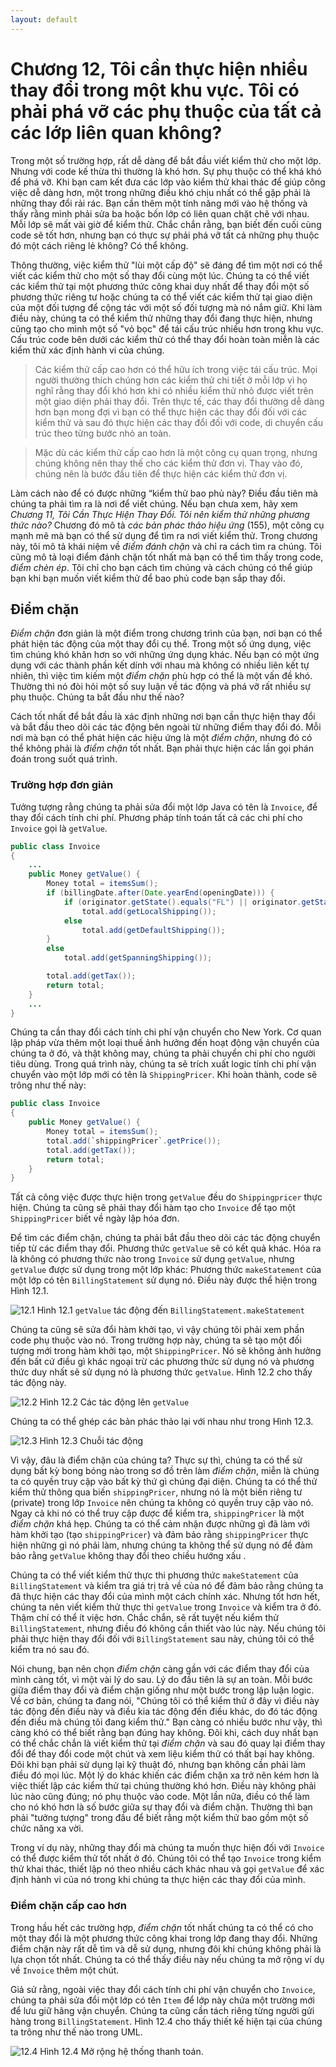 ```yaml
---
layout: default
---
```


# Chương 12, Tôi cần thực hiện nhiều thay đổi trong một khu vực. Tôi có phải phá vỡ các phụ thuộc của tất cả các lớp liên quan không?

Trong một số trường hợp, rất dễ dàng để bắt đầu viết kiểm thử cho một lớp. Nhưng với code kế thừa thì thường là khó hơn. Sự phụ thuộc có thể khá khó để phá vỡ. Khi bạn cam kết đưa các lớp vào kiểm thử khai thác để giúp công việc dễ dàng hơn, một trong những điều khó chịu nhất có thể gặp phải là những thay đổi rải rác. Bạn cần thêm một tính năng mới vào hệ thống và thấy rằng mình phải sửa ba hoặc bốn lớp có liên quan chặt chẽ với nhau. Mỗi lớp sẽ mất vài giờ để kiểm thử. Chắc chắn rằng, bạn biết đến cuối cùng code sẽ tốt hơn, nhưng bạn có thực sự phải phá vỡ tất cả những phụ thuộc đó một cách riêng lẻ không? Có thể không.

Thông thường, việc kiểm thử "lùi một cấp độ" sẽ đáng để tìm một nơi có thể viết các kiểm thử cho một số thay đổi cùng một lúc. Chúng ta có thể viết các kiểm thử tại một phương thức công khai duy nhất để thay đổi một số phương thức riêng tư hoặc chúng ta có thể viết các kiểm thử tại giao diện của một đối tượng để cộng tác với một số đối tượng mà nó nắm giữ. Khi làm điều này, chúng ta có thể kiểm thử những thay đổi đang thực hiện, nhưng cũng tạo cho mình một số "vỏ bọc" để tái cấu trúc nhiều hơn trong khu vực. Cấu trúc code bên dưới các kiểm thử có thể thay đổi hoàn toàn miễn là các kiểm thử xác định hành vi của chúng.

> Các kiểm thử cấp cao hơn có thể hữu ích trong việc tái cấu trúc. Mọi người thường thích chúng hơn các kiểm thử chi tiết ở mỗi lớp vì họ nghĩ rằng thay đổi khó hơn khi có nhiều kiểm thử nhỏ được viết trên một giao diện phải thay đổi. Trên thực tế, các thay đổi thường dễ dàng hơn bạn mong đợi vì bạn có thể thực hiện các thay đổi đối với các kiểm thử và sau đó thực hiện các thay đổi đối với code, di chuyển cấu trúc theo từng bước nhỏ an toàn.

> Mặc dù các kiểm thử cấp cao hơn là một công cụ quan trọng, nhưng chúng không nên thay thế cho các kiểm thử đơn vị. Thay vào đó, chúng nên là bước đầu tiên để thực hiện các kiểm thử đơn vị.

Làm cách nào để có được những “kiểm thử bao phủ này? Điều đầu tiên mà chúng ta phải tìm ra là nơi để viết chúng. Nếu bạn chưa xem, hãy xem _Chương 11, Tôi Cần Thực Hiện Thay Đổi. Tôi nên kiểm thử những phương thức nào?_ Chương đó mô tả _các bản phác thảo hiệu ứng_ (155), một công cụ mạnh mẽ mà bạn có thể sử dụng để tìm ra nơi viết kiểm thử. Trong chương này, tôi mô tả khái niệm về _điểm đánh chặn_ và chỉ ra cách tìm ra chúng. Tôi cũng mô tả loại điểm đánh chặn tốt nhất mà bạn có thể tìm thấy trong code, _điểm chèn ép_. Tôi chỉ cho bạn cách tìm chúng và cách chúng có thể giúp bạn khi bạn muốn viết kiểm thử để bao phủ code bạn sắp thay đổi.

## Điểm chặn

_Điểm chặn_ đơn giản là một điểm trong chương trình của bạn, nơi bạn có thể phát hiện tác động của một thay đổi cụ thể. Trong một số ứng dụng, việc tìm chúng khó khăn hơn so với những ứng dụng khác. Nếu bạn có một ứng dụng với các thành phần kết dính với nhau mà không có nhiều liên kết tự nhiên, thì việc tìm kiếm một _điểm chặn_ phù hợp có thể là một vấn đề khó. Thường thì nó đòi hỏi một số suy luận về tác động và phá vỡ rất nhiều sự phụ thuộc. Chúng ta bắt đầu như thế nào?

Cách tốt nhất để bắt đầu là xác định những nơi bạn cần thực hiện thay đổi và bắt đầu theo dõi các tác động bên ngoài từ những điểm thay đổi đó. Mỗi nơi mà bạn có thể phát hiện các hiệu ứng là một _điểm chặn_, nhưng đó có thể không phải là _điểm chặn_ tốt nhất. Bạn phải thực hiện các lần gọi phán đoán trong suốt quá trình.

### Trường hợp đơn giản

Tưởng tượng rằng chúng ta phải sửa đổi một lớp Java có tên là `Invoice`, để thay đổi cách tính chi phí. Phương pháp tính toán tất cả các chi phí cho `Invoice` gọi là `getValue`.

```Java
public class Invoice
{
	...
	public Money getValue() {
		Money total = itemsSum();
		if (billingDate.after(Date.yearEnd(openingDate))) {
			if (originator.getState().equals("FL") || originator.getState().equals("NY"))
				total.add(getLocalShipping());
			else
				total.add(getDefaultShipping());
		}
		else
			total.add(getSpanningShipping());

		total.add(getTax());
		return total;
	}
	...
}
```

Chúng ta cần thay đổi cách tính chi phí vận chuyển cho New York. Cơ quan lập pháp vừa thêm một loại thuế ảnh hưởng đến hoạt động vận chuyển của chúng ta ở đó, và thật không may, chúng ta phải chuyển chi phí cho người tiêu dùng. Trong quá trình này, chúng ta sẽ trích xuất logic tính chi phí vận chuyển vào một lớp mới có tên là ``ShippingPricer``. Khi hoàn thành, code sẽ trông như thế này:

```Java
public class Invoice
{
	public Money getValue() {
		Money total = itemsSum();
		total.add(`shippingPricer`.getPrice());
		total.add(getTax());
		return total;
	}
}
```

Tất cả công việc được thực hiện trong `getValue` đều do ``Shippingpricer`` thực hiện. Chúng ta cũng sẽ phải thay đổi hàm tạo cho `Invoice` để tạo một ``ShippingPricer`` biết về ngày lập hóa đơn.

Để tìm các điểm chặn, chúng ta phải bắt đầu theo dõi các tác động chuyển tiếp từ các điểm thay đổi. Phương thức `getValue` sẽ có kết quả khác. Hóa ra là không có phương thức nào trong `Invoice` sử dụng `getValue`, nhưng `getValue` được sử dụng trong một lớp khác: Phương thức `makeStatement` của một lớp có tên `BillingStatement` sử dụng nó. Điều này được thể hiện trong Hình 12.1.

![12.1](images/12/12-1.png)
Hình 12.1 `getValue` tác động đến `BillingStatement.makeStatement`

Chúng ta cũng sẽ sửa đổi hàm khởi tạo, vì vậy chúng tôi phải xem phần code phụ thuộc vào nó. Trong trường hợp này, chúng ta sẽ tạo một đối tượng mới trong hàm khởi tạo, một ``ShippingPricer``. Nó sẽ không ảnh hưởng đến bất cứ điều gì khác ngoại trừ các phương thức sử dụng nó và phương thức duy nhất sẽ sử dụng nó là phương thức `getValue`. Hình 12.2 cho thấy tác động này.

![12.2](images/12/12-2.png)
Hình 12.2 Các tác động lên `getValue`

Chúng ta có thể ghép các bản phác thảo lại với nhau như trong Hình 12.3.

![12.3](images/12/12-3.png)
Hình 12.3 Chuỗi tác động

Vì vậy, đâu là điểm chặn của chúng ta? Thực sự thì, chúng ta có thể sử dụng bất kỳ bong bóng nào trong sơ đồ trên làm _điểm chặn_, miễn là chúng ta có quyền truy cập vào bất kỳ thứ gì chúng đại diện. Chúng ta có thể thử kiểm thử thông qua biến `shippingPricer`, nhưng nó là một biến riêng tư (private) trong lớp `Invoice` nên chúng ta không có quyền truy cập vào nó. Ngay cả khi nó có thể truy cập được để kiểm tra, `shippingPricer` là một _điểm chặn_ khá hẹp. Chúng ta có thể cảm nhận được những gì đã làm với hàm khởi tạo (tạo `shippingPricer`) và đảm bảo rằng `shippingPricer` thực hiện những gì nó phải làm, nhưng chúng ta không thể sử dụng nó để đảm bảo rằng `getValue` không thay đổi theo chiều hướng xấu .

Chúng ta có thể viết kiểm thử thực thi phương thức `makeStatement` của `BillingStatement` và kiểm tra giá trị trả về của nó để đảm bảo rằng chúng ta đã thực hiện các thay đổi của mình một cách chính xác. Nhưng tốt hơn hết, chúng ta nên viết kiểm thử thực thi `getValue` trong `Invoice` và kiểm tra ở đó. Thậm chí có thể ít việc hơn. Chắc chắn, sẽ rất tuyệt nếu kiểm thử `BillingStatement`, nhưng điều đó không cần thiết vào lúc này. Nếu chúng tôi phải thực hiện thay đổi đối với `BillingStatement` sau này, chúng tôi có thể kiểm tra nó sau đó.

Nói chung, bạn nên chọn _điểm chặn_ càng gần với các điểm thay đổi của mình càng tốt, vì một vài lý do sau. Lý do đầu tiên là sự an toàn. Mỗi bước giữa điểm thay đổi và điểm chặn giống như một bước trong lập luận logic. Về cơ bản, chúng ta đang nói, "Chúng tôi có thể kiểm thử ở đây vì điều này tác động đến điều này và điều kia tác động đến điều khác, do đó tác động đến điều mà chúng tôi đang kiểm thử." Bạn càng có nhiều bước như vậy, thì càng khó có thể biết rằng bạn đúng hay không. Đôi khi, cách duy nhất bạn có thể chắc chắn là viết kiểm thử tại _điểm chặn_ và sau đó quay lại điểm thay đổi để thay đổi code một chút và xem liệu kiểm thử có thất bại hay không. Đôi khi bạn phải sử dụng lại kỹ thuật đó, nhưng bạn không cần phải làm điều đó mọi lúc. Một lý do khác khiến các điểm chặn xa trở nên kém hơn là việc thiết lập các kiểm thử tại chúng thường khó hơn. Điều này không phải lúc nào cũng đúng; nó phụ thuộc vào code. Một lần nữa, điều có thể làm cho nó khó hơn là số bước giữa sự thay đổi và điểm chặn. Thường thì bạn phải "tưởng tượng" trong đầu để biết rằng một kiểm thử bao gồm một số chức năng xa vời.

Trong ví dụ này, những thay đổi mà chúng ta muốn thực hiện đối với `Invoice` có thể được kiểm thử tốt nhất ở đó. Chúng tôi có thể tạo `Invoice` trong kiểm thử khai thác, thiết lập nó theo nhiều cách khác nhau và gọi `getValue` để xác định hành vi của nó trong khi chúng ta thực hiện các thay đổi của mình.

### Điểm chặn cấp cao hơn

Trong hầu hết các trường hợp, _điểm chặn_ tốt nhất chúng ta có thể có cho một thay đổi là một phương thức công khai trong lớp đang thay đổi. Những điểm chặn này rất dễ tìm và dễ sử dụng, nhưng đôi khi chúng không phải là lựa chọn tốt nhất. Chúng ta có thể thấy điều này nếu chúng ta mở rộng ví dụ về `Invoice` thêm một chút.

Giả sử rằng, ngoài việc thay đổi cách tính chi phí vận chuyển cho `Invoice`, chúng ta phải sửa đổi một lớp có tên `Item` để lớp này chứa một trường mới để lưu giữ hãng vận chuyển. Chúng ta cũng cần tách riêng từng người gửi hàng trong `BillingStatement`. Hình 12.4 cho thấy thiết kế hiện tại của chúng ta trông như thế nào trong UML.


![12.4](images/12/12-4.png)
Hình 12.4 Mở rộng hệ thống thanh toán.
